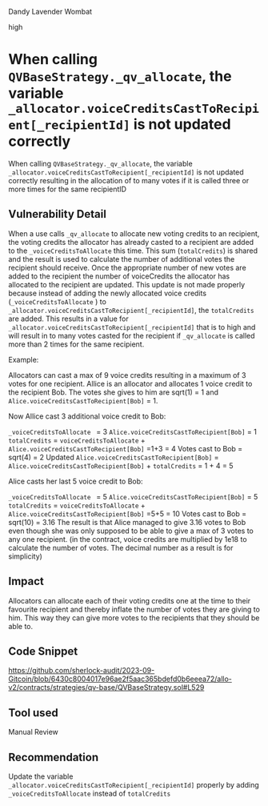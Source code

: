 Dandy Lavender Wombat

high

# When calling `QVBaseStrategy._qv_allocate`, the variable `_allocator.voiceCreditsCastToRecipient[_recipientId]` is not updated correctly
When calling `QVBaseStrategy._qv_allocate`, the variable `_allocator.voiceCreditsCastToRecipient[_recipientId]` is not updated correctly resulting in the allocation of to many votes if it is called three or more times for the same recipientID



## Vulnerability Detail

When a use calls `_qv_allocate` to allocate new voting credits to an recipient, the voting credits the allocator has already casted to a recipient are added to the `_voiceCreditsToAllocate` this time. This sum (`totalCredits`) is shared and the result is used to calculate the number of additional votes the recipient should receive. Once the appropriate number of new votes are added to the recipient the number of voiceCredits the allocator has allocated to the recipient are updated. This update is not made properly because instead of adding the newly allocated voice credits (`_voiceCreditsToAllocate` ) to `_allocator.voiceCreditsCastToRecipient[_recipientId]`, the `totalCredits` are added. This results in a value for `_allocator.voiceCreditsCastToRecipient[_recipientId]` that is to high and will result in to many votes casted for the recipient if `_qv_allocate` is called more than 2 times for the same recipient.

Example:

Allocators can cast a max of 9 voice credits resulting in a maximum of 3 votes for one recipient.
Allice is an allocator and allocates 1 voice credit to the recipient Bob. The votes she gives to him are sqrt(1) = 1 and  `Alice.voiceCreditsCastToRecipient[Bob]` = 1.

Now Allice cast 3 additional voice credit to Bob:

`_voiceCreditsToAllocate ` = 3
`Alice.voiceCreditsCastToRecipient[Bob]` = 1
`totalCredits` = `voiceCreditsToAllocate` + `Alice.voiceCreditsCastToRecipient[Bob]` =1+3 = 4
Votes cast to Bob = sqrt(4) = 2
Updated `Alice.voiceCreditsCastToRecipient[Bob]` = `Alice.voiceCreditsCastToRecipient[Bob]` + `totalCredits` = 1 + 4 = 5

Alice casts her last 5 voice credit to Bob:

`_voiceCreditsToAllocate ` = 5
`Alice.voiceCreditsCastToRecipient[Bob]` = 5
`totalCredits` = `voiceCreditsToAllocate` + `Alice.voiceCreditsCastToRecipient[Bob]` =5+5 = 10
Votes cast to Bob = sqrt(10) = 3.16 
The result is that Alice managed to give 3.16 votes to Bob even though she was only supposed to be able to give a max of 3 votes to any one recipient. (in the contract, voice credits are multiplied by  1e18 to calculate the number of votes. The decimal number as a result is for simplicity) 



## Impact
Allocators can allocate each of their voting credits one at the time to their favourite recipient and thereby inflate the number of votes they are giving to him. This way they can give more votes to the recipients that they should be able to. 

## Code Snippet

https://github.com/sherlock-audit/2023-09-Gitcoin/blob/6430c8004017e96ae2f5aac365bdefd0b6eeea72/allo-v2/contracts/strategies/qv-base/QVBaseStrategy.sol#L529

## Tool used

Manual Review

## Recommendation

Update the variable `_allocator.voiceCreditsCastToRecipient[_recipientId]` properly by adding `_voiceCreditsToAllocate` instead of `totalCredits`